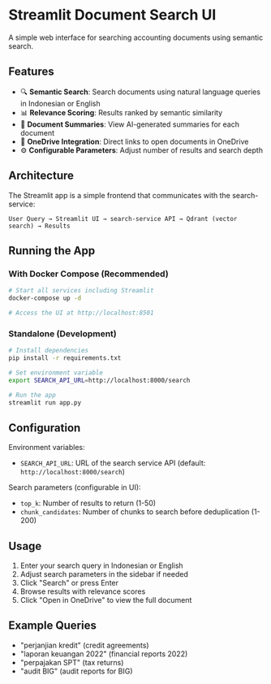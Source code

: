 # Streamlit Document Search UI

A simple web interface for searching accounting documents using semantic search.

## Features

- 🔍 **Semantic Search**: Search documents using natural language queries in Indonesian or English
- 📊 **Relevance Scoring**: Results ranked by semantic similarity
- 📄 **Document Summaries**: View AI-generated summaries for each document
- 🔗 **OneDrive Integration**: Direct links to open documents in OneDrive
- ⚙️ **Configurable Parameters**: Adjust number of results and search depth

## Architecture

The Streamlit app is a simple frontend that communicates with the search-service:

```
User Query → Streamlit UI → search-service API → Qdrant (vector search) → Results
```

## Running the App

### With Docker Compose (Recommended)

```bash
# Start all services including Streamlit
docker-compose up -d

# Access the UI at http://localhost:8501
```

### Standalone (Development)

```bash
# Install dependencies
pip install -r requirements.txt

# Set environment variable
export SEARCH_API_URL=http://localhost:8000/search

# Run the app
streamlit run app.py
```

## Configuration

Environment variables:

- `SEARCH_API_URL`: URL of the search service API (default: `http://localhost:8000/search`)

Search parameters (configurable in UI):

- `top_k`: Number of results to return (1-50)
- `chunk_candidates`: Number of chunks to search before deduplication (1-200)

## Usage

1. Enter your search query in Indonesian or English
2. Adjust search parameters in the sidebar if needed
3. Click "Search" or press Enter
4. Browse results with relevance scores
5. Click "Open in OneDrive" to view the full document

## Example Queries

- "perjanjian kredit" (credit agreements)
- "laporan keuangan 2022" (financial reports 2022)
- "perpajakan SPT" (tax returns)
- "audit BIG" (audit reports for BIG)
